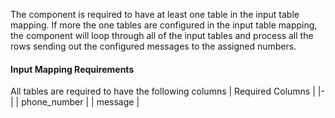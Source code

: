 The component is required to have at least one table in the input table mapping. If more the one tables are configured in the input table mapping, the component will loop through all of the input tables and process all the rows sending out the configured messages to the assigned numbers. 

#### Input Mapping Requirements
All tables are required to have the following columns
| Required Columns |
|-|
| phone_number |
| message |